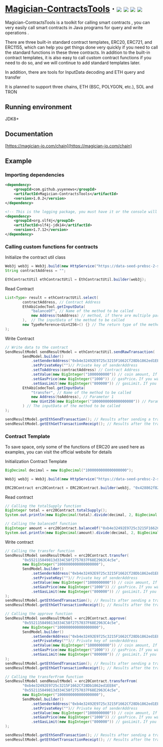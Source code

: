 <h1> 
    <a href="https://magician-io.com">Magician-ContractsTools</a> ·
    <img src="https://img.shields.io/badge/licenes-MIT-brightgreen.svg"/>
    <img src="https://img.shields.io/badge/jdk-8+-brightgreen.svg"/>
    <img src="https://img.shields.io/badge/maven-3.5.4+-brightgreen.svg"/>
    <img src="https://img.shields.io/badge/release-master-brightgreen.svg"/>
</h1>

Magician-ContractsTools is a toolkit for calling smart contracts , you can very easily call smart contracts in Java programs for query and write operations .

There are three built-in standard contract templates, ERC20, ERC721, and ERC1155, which can help you get things done very quickly if you need to call the standard functions in these three contracts. In addition to the built-in contract templates, it is also easy to call custom contract functions if you need to do so, and we will continue to add standard templates later.

In addition, there are tools for InputData decoding and ETH query and transfer

It is planned to support three chains, ETH (BSC, POLYGON, etc.), SOL and TRON

## Running environment

JDK8+

## Documentation

[https://magician-io.com/chain](https://magician-io.com/chain)

## Example

### Importing dependencies
```xml
<dependency>
    <groupId>com.github.yuyenews</groupId>
    <artifactId>Magician-ContractsTools</artifactId>
    <version>1.0.2</version>
</dependency>

<!-- This is the logging package, you must have it or the console will not see anything, any logging package that can bridge with slf4j is supported -->
<dependency>
    <groupId>org.slf4j</groupId>
    <artifactId>slf4j-jdk14</artifactId>
    <version>1.7.12</version>
</dependency>
```

### Calling custom functions for contracts

Initialize the contract util class

```java
Web3j web3j = Web3j.build(new HttpService("https://data-seed-prebsc-2-s1.binance.org:8545"));
String contractAddress = "";

EthContractUtil ethContractUtil = EthContractUtil.builder(web3j);
```

Read Contract

```java
List<Type> result = ethContractUtil.select(
        contractAddress, // Contract Address
        EthAbiCodecTool.getInputData(
            "balanceOf", // Name of the method to be called
            new Address(toAddress) // method, if there are multiple parameters, you can continue to pass the next parameter
        ),  // The inputData of the method to be called
        new TypeReference<Uint256>() {} // The return type of the method, if there is more than one return value, you can continue to pass the next parameter
);
```

Write Contract

```java
// Write data to the contract
SendResultModel sendResultModel = ethContractUtil.sendRawTransaction(
        SendModel.builder()
            .setSenderAddress("0xb4e32492E9725c3215F1662Cf28Db1862ed1EE84") // Address of the caller
            .setPrivateKey("")// Private key of senderAddress
            .setToAddress(contractAddress) // Contract Address
            .setValue(new BigInteger("1000000000")) // coin amount, If you want to use the default value, you can pass null directly or leave this parameter out.
            .setGasPrice(new BigInteger("1000")) // gasPrice，If you want to use the default value, you can pass null directly or leave this parameter out.
            .setGasLimit(new BigInteger("800000")) // gasLimit，If you want to use the default value, you can pass null directly or leave this parameter out.
        EthAbiCodecTool.getInputData(
            "transfer", // Name of the method to be called
            new Address(toAddress), // Parameter 1
            new Uint256(new BigInteger("1000000000000000000")) // Parameter 2，If there are other parameters, you can go ahead and pass in the next
        ) // The inputData of the method to be called
);

sendResultModel.getEthSendTransaction(); // Results after sending a transaction
sendResultModel.getEthGetTransactionReceipt(); // Results after the transaction is broadcast
```

### Contract Template

To save space, only some of the functions of ERC20 are used here as examples, you can visit the official website for details

Initialization Contract Template
```java
BigDecimal decimal = new BigDecimal("1000000000000000000");

Web3j web3j = Web3j.build(new HttpService("https://data-seed-prebsc-2-s1.binance.org:8545"));

ERC20Contract erc20Contract = ERC20Contract.builder(web3j, "0x428862f821b1A5eFff5B258583572451229eEeA6");
```

Read contract
```java
// Calling the totalSupply function
BigInteger total = erc20Contract.totalSupply();
System.out.println(new BigDecimal(total).divide(decimal, 2, BigDecimal.ROUND_UP));

// Calling the balanceOf function
BigInteger amount = erc20Contract.balanceOf("0xb4e32492E9725c3215F1662Cf28Db1862ed1EE84");
System.out.println(new BigDecimal(amount).divide(decimal, 2, BigDecimal.ROUND_UP));
```

Write contract
```java
// Calling the transfer function
SendResultModel sendResultModel = erc20Contract.transfer(
        "0x552115849813d334C58f2757037F68E2963C4c5e",
        new BigInteger("1000000000000000000"),
        SendModel.builder()
            .setSenderAddress("0xb4e32492E9725c3215F1662Cf28Db1862ed1EE84") // Address of the caller
            .setPrivateKey("")// Private key of senderAddress
            .setValue(new BigInteger("1000000000")) // coin amount, If you want to use the default value, you can pass null directly or leave this parameter out.
            .setGasPrice(new BigInteger("1000")) // gasPrice，If you want to use the default value, you can pass null directly or leave this parameter out.
            .setGasLimit(new BigInteger("800000")) // gasLimit，If you want to use the default value, you can pass null directly or leave this parameter out.
);
sendResultModel.getEthSendTransaction(); // Results after sending a transaction
sendResultModel.getEthGetTransactionReceipt(); // Results after the transaction is broadcast

// Calling the approve function
SendResultModel sendResultModel = erc20Contract.approve(
        "0x552115849813d334C58f2757037F68E2963C4c5e",
        new BigInteger("1000000000000000000"),
        SendModel.builder()
            .setSenderAddress("0xb4e32492E9725c3215F1662Cf28Db1862ed1EE84") // Address of the caller
            .setPrivateKey("")// Private key of senderAddress
            .setValue(new BigInteger("1000000000")) // coin amount, If you want to use the default value, you can pass null directly or leave this parameter out.
            .setGasPrice(new BigInteger("1000")) // gasPrice，If you want to use the default value, you can pass null directly or leave this parameter out.
            .setGasLimit(new BigInteger("800000")) // gasLimit，If you want to use the default value, you can pass null directly or leave this parameter out.
);
sendResultModel.getEthSendTransaction(); // Results after sending a transaction
sendResultModel.getEthGetTransactionReceipt(); // Results after the transaction is broadcast

// Calling the transferFrom function
SendResultModel sendResultModel = erc20Contract.transferFrom(
        "0xb4e32492E9725c3215F1662Cf28Db1862ed1EE84",
        "0x552115849813d334C58f2757037F68E2963C4c5e",
        new BigInteger("1000000000000000000"),
        SendModel.builder()
            .setSenderAddress("0xb4e32492E9725c3215F1662Cf28Db1862ed1EE84") // Address of the caller
            .setPrivateKey("")// Private key of senderAddress
            .setValue(new BigInteger("1000000000")) // coin amount, If you want to use the default value, you can pass null directly or leave this parameter out.
            .setGasPrice(new BigInteger("1000")) // gasPrice，If you want to use the default value, you can pass null directly or leave this parameter out.
            .setGasLimit(new BigInteger("800000")) // gasLimit，If you want to use the default value, you can pass null directly or leave this parameter out.
);

sendResultModel.getEthSendTransaction(); // Results after sending a transaction
sendResultModel.getEthGetTransactionReceipt(); // Results after the transaction is broadcast
```
